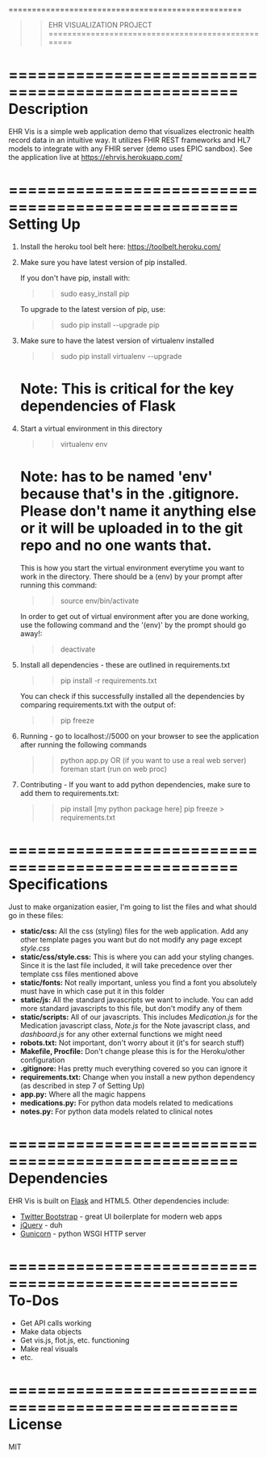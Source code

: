 ==================================================
>> EHR VISUALIZATION PROJECT 
==================================================

==================================================
Description
==================================================
EHR Vis is a simple web application demo that visualizes electronic health record data in an intuitive way. It utilizes FHIR REST frameworks and HL7 models to integrate with any FHIR server (demo uses EPIC sandbox). See the application live at https://ehrvis.herokuapp.com/

==================================================
Setting Up
==================================================

1) Install the heroku tool belt here: https://toolbelt.heroku.com/

2) Make sure you have latest version of pip installed. 

	If you don't have pip, install with:
	>> sudo easy_install pip

	To upgrade to the latest version of pip, use:
	>> sudo pip install --upgrade pip

3) Make sure to have the latest version of virtualenv installed

	>> sudo pip install virtualenv --upgrade
	# Note: This is critical for the key dependencies of Flask

4) Start a virtual environment in this directory

	>> virtualenv env 
	
	# Note: has to be named 'env' because that's in the .gitignore. Please don't name it anything else or it will be uploaded in to the git repo and no one wants that.
	
	This is how you start the virtual environment everytime you want to work in the directory. There should be a (env) by your prompt after running this command:
	>> source env/bin/activate 

	In order to get out of virtual environment after you are done working, use the following command and the '(env)' by the prompt should go away!:
	>> deactivate

5) Install all dependencies - these are outlined in requirements.txt

	>> pip install -r requirements.txt

	You can check if this successfully installed all the dependencies by comparing requirements.txt with the output of:
	>> pip freeze

6) Running - go to localhost://5000 on your browser to see the application after running the following commands

	>> python app.py
	OR (if you want to use a real web server)
	>> foreman start (run on web proc)

7) Contributing - If you want to add python dependencies, make sure to add them to requirements.txt:

	>> pip install [my python package here]
	>> pip freeze > requirements.txt

==================================================
Specifications
==================================================
Just to make organization easier, I'm going to list the files and what should go in these files:
- **static/css:** All the css (styling) files for the web application. Add any other template pages you want but do not modify any page except *style.css*
- **static/css/style.css:** This is where you can add your styling changes. Since it is the last file included, it will take precedence over ther template css files mentioned above
- **static/fonts:** Not really important, unless you find a font you absolutely must have in which case put it in this folder
- **static/js:** All the standard javascripts we want to include. You can add more standard javascripts to this file, but don't modify any of them
- **static/scripts:** All of our javascripts. This includes *Medication.js* for the Medication javascript class, *Note.js* for the Note javascript class, and *dashboard.js* for any other external functions we might need
- **robots.txt:** Not important, don't worry about it (it's for search stuff)
- **Makefile, Procfile:** Don't change please this is for the Heroku/other configuration
- **.gitignore:** Has pretty much everything covered so you can ignore it
- **requirements.txt:** Change when you install a new python dependency (as described in step 7 of Setting Up)
- **app.py:** Where all the magic happens
- **medications.py:** For python data models related to medications
- **notes.py:** For python data models related to clinical notes

==================================================
Dependencies
==================================================
EHR Vis is built on [Flask] and HTML5.
Other dependencies include:
* [Twitter Bootstrap] - great UI boilerplate for modern web apps
* [jQuery] - duh
* [Gunicorn] - python WSGI HTTP server

==================================================
To-Dos
==================================================
- Get API calls working
- Make data objects
- Get vis.js, flot.js, etc. functioning
- Make real visuals
- etc.

==================================================
License
==================================================
MIT

[Twitter Bootstrap]:http://twitter.github.com/bootstrap/
[jQuery]:http://jquery.com
[Flask]:http://flask.pocoo.org/
[Gunicorn]:http://gunicorn.org/
